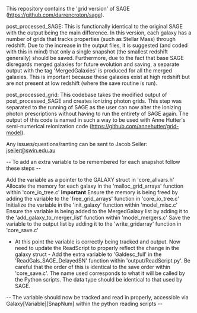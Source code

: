 This repository contains the 'grid version' of SAGE (https://github.com/darrencroton/sage). 

post_processed_SAGE: This is functionally identical to the original SAGE with the output being the main difference.  In this version, each galaxy has a number of grids that tracks properties (such as Stellar Mass) through redshift.  Due to the increase in the output files, it is suggested (and coded with this in mind) that only a single snapshot (the smallest redshift generally) should be saved. Furthermore, due to the fact that base SAGE disregards merged galaxies for future evolution and saving, a separate output with the tag 'MergedGalaxies' is produced for all the merged galaxies. This is important because these galaxies exist at high redshift but are not present at low redshift (where the save routine is run).

post_processed_grid: This codebase takes the modified output of post_processed_SAGE and creates ionizing photon grids. This step was separated to the running of SAGE as the user can now alter the ionizing photon prescriptions without having to run the entirety of SAGE again.  The output of this code is named in such a way to be used with Anne Hutter's semi-numerical reionization code (https://github.com/annehutter/grid-model).

Any issues/questions/ranting can be sent to Jacob Seiler: jseiler@swin.edu.au 

-- To add an extra variable to be remembered for each snapshot follow these steps -- 

Add the variable as a pointer to the GALAXY struct in 'core_allvars.h'
Allocate the memory for each galaxy in the 'malloc_grid_arrays' function within 'core_io_tree.c'
**Important** Ensure the memory is being freed by adding the variable to the 'free_grid_arrays' function in 'core_io_tree.c'
Initialize the variable in the 'init_galaxy' function within 'model_misc.c'
Ensure the variable is being added to the MergedGalaxy list by adding it to the 'add_galaxy_to_merger_list' function within 'model_mergers.c'
Save the variable to the output list by adding it to the 'write_gridarray' function in 'core_save.c'

- At this point the variable is correctly being tracked and output.  Now need to update the ReadScript to properly reflect the change in the galaxy struct - 
Add the extra variable to 'Galdesc_full' in the 'ReadGals_SAGE_DelayedSN' function within 'output/ReadScript.py'. Be careful that the order of this is identical to the save order within 'core_save.c'. The name used corresponds to what it will be called by the Python scripts. The data type should be identical to that used by SAGE.

-- The variable should now be tracked and read in properly, accessible via Galaxy[Variable][SnapNum] within the python reading scripts -- 
